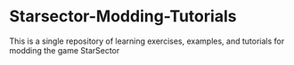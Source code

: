 # Starsector-Modding-Tutorials
This is a single repository of learning exercises, examples, and tutorials for modding the game StarSector
